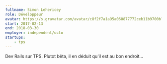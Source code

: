 ```yaml
---
fullname: Simon Lehericey
role: Développeur
avatar: https://s.gravatar.com/avatar/c8f2f7a1a95a068877772ceb11b9700b?s=512
start: 2017-02-13
end: 2018-03-30
employer: independent/octo
startups:
    - tps
---
```


Dev Rails sur TPS. Plutot bêta, il en déduit qu'il est au bon endroit...
